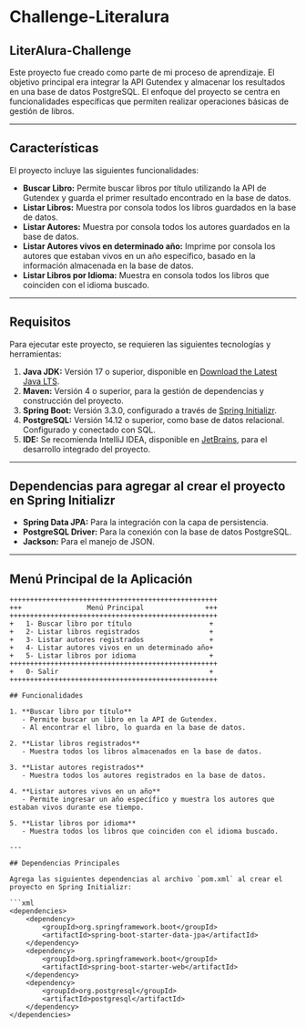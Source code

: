 # Challenge-Literalura

## LiterAlura-Challenge

Este proyecto fue creado como parte de mi proceso de aprendizaje. El objetivo principal era integrar la API Gutendex y almacenar los resultados en una base de datos PostgreSQL. El enfoque del proyecto se centra en funcionalidades específicas que permiten realizar operaciones básicas de gestión de libros.

---

## Características

El proyecto incluye las siguientes funcionalidades:

- **Buscar Libro:** Permite buscar libros por título utilizando la API de Gutendex y guarda el primer resultado encontrado en la base de datos.
- **Listar Libros:** Muestra por consola todos los libros guardados en la base de datos.
- **Listar Autores:** Muestra por consola todos los autores guardados en la base de datos.
- **Listar Autores vivos en determinado año:** Imprime por consola los autores que estaban vivos en un año específico, basado en la información almacenada en la base de datos.
- **Listar Libros por Idioma:** Muestra en consola todos los libros que coinciden con el idioma buscado.

---

## Requisitos

Para ejecutar este proyecto, se requieren las siguientes tecnologías y herramientas:

1. **Java JDK:** Versión 17 o superior, disponible en [Download the Latest Java LTS](https://www.oracle.com/java/technologies/javase-downloads.html).
2. **Maven:** Versión 4 o superior, para la gestión de dependencias y construcción del proyecto.
3. **Spring Boot:** Versión 3.3.0, configurado a través de [Spring Initializr](https://start.spring.io/).
4. **PostgreSQL:** Versión 14.12 o superior, como base de datos relacional. Configurado y conectado con SQL.
5. **IDE:** Se recomienda IntelliJ IDEA, disponible en [JetBrains](https://www.jetbrains.com/idea/), para el desarrollo integrado del proyecto.

---

## Dependencias para agregar al crear el proyecto en Spring Initializr

- **Spring Data JPA:** Para la integración con la capa de persistencia.
- **PostgreSQL Driver:** Para la conexión con la base de datos PostgreSQL.
- **Jackson:** Para el manejo de JSON.

---

## Menú Principal de la Aplicación

```plaintext
+++++++++++++++++++++++++++++++++++++++++++++++++++
+++                Menú Principal               +++
+++++++++++++++++++++++++++++++++++++++++++++++++++
+   1- Buscar libro por título                   +
+   2- Listar libros registrados                 +
+   3- Listar autores registrados                +
+   4- Listar autores vivos en un determinado año+
+   5- Listar libros por idioma                  +
+++++++++++++++++++++++++++++++++++++++++++++++++++
+   0- Salir                                     +
+++++++++++++++++++++++++++++++++++++++++++++++++++

## Funcionalidades

1. **Buscar libro por título**
   - Permite buscar un libro en la API de Gutendex.
   - Al encontrar el libro, lo guarda en la base de datos.

2. **Listar libros registrados**
   - Muestra todos los libros almacenados en la base de datos.

3. **Listar autores registrados**
   - Muestra todos los autores registrados en la base de datos.

4. **Listar autores vivos en un año**
   - Permite ingresar un año específico y muestra los autores que estaban vivos durante ese tiempo.

5. **Listar libros por idioma**
   - Muestra todos los libros que coinciden con el idioma buscado.

---

## Dependencias Principales

Agrega las siguientes dependencias al archivo `pom.xml` al crear el proyecto en Spring Initializr:

```xml
<dependencies>
    <dependency>
        <groupId>org.springframework.boot</groupId>
        <artifactId>spring-boot-starter-data-jpa</artifactId>
    </dependency>
    <dependency>
        <groupId>org.springframework.boot</groupId>
        <artifactId>spring-boot-starter-web</artifactId>
    </dependency>
    <dependency>
        <groupId>org.postgresql</groupId>
        <artifactId>postgresql</artifactId>
    </dependency>
</dependencies>

